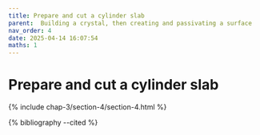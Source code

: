 ```yaml
---
title: Prepare and cut a cylinder slab
parent:  Building a crystal, then creating and passivating a surface
nav_order: 4
date: 2025-04-14 16:07:54
maths: 1
---
```


# Prepare and cut a cylinder slab

{% include chap-3/section-4/section-4.html %}

{% bibliography --cited %}

